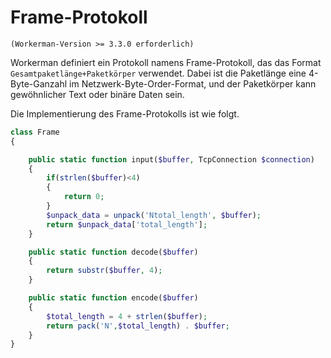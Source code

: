 # Frame-Protokoll
``` (Workerman-Version >= 3.3.0 erforderlich) ```

Workerman definiert ein Protokoll namens Frame-Protokoll, das das Format ```Gesamtpaketlänge+Paketkörper``` verwendet. Dabei ist die Paketlänge eine 4-Byte-Ganzahl im Netzwerk-Byte-Order-Format, und der Paketkörper kann gewöhnlicher Text oder binäre Daten sein.

Die Implementierung des Frame-Protokolls ist wie folgt.
```php
class Frame
{

    public static function input($buffer, TcpConnection $connection)
    {
        if(strlen($buffer)<4)
        {
            return 0;
        }
        $unpack_data = unpack('Ntotal_length', $buffer);
        return $unpack_data['total_length'];
    }

    public static function decode($buffer)
    {
        return substr($buffer, 4);
    }

    public static function encode($buffer)
    {
        $total_length = 4 + strlen($buffer);
        return pack('N',$total_length) . $buffer;
    }
}
```
